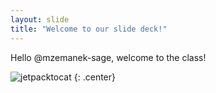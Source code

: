 ```yaml
---
layout: slide
title: "Welcome to our slide deck!"
---
```


Hello @mzemanek-sage, welcome to the class!

![jetpacktocat](https://octodex.github.com/images/jetpacktocat.png)
{: .center}
